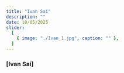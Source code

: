 ```yaml
---
title: "Ivan Sai"
description: ""
date: 10/05/2025
slider:
  [
    { image: "./Ivan_1.jpg", caption: "" },
  ]
---
```



### [Ivan Sai]


